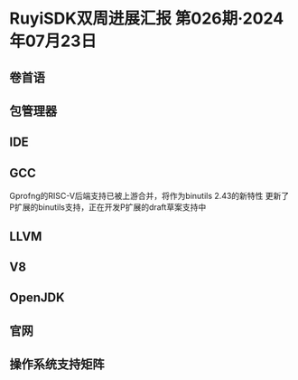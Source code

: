 # RuyiSDK双周进展汇报  第026期·2024年07月23日

## 卷首语

## 包管理器

## IDE

## GCC
Gprofng的RISC-V后端支持已被上游合并，将作为binutils 2.43的新特性
更新了P扩展的binutils支持，正在开发P扩展的draft草案支持中

## LLVM

## V8

## OpenJDK

## 官网

## 操作系统支持矩阵
